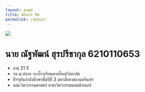 ```yaml
---
layout: page
title: About Me
permalink: /about/
---
```


![](https://scontent.fhdy3-1.fna.fbcdn.net/v/t1.18169-9/13230333_1082495271794470_6303840814303576994_n.jpg?_nc_cat=109&ccb=1-5&_nc_sid=09cbfe&_nc_eui2=AeFjErdIlkN7UVuguWbzDEklGAUqQEM7dEEYBSpAQzt0Qa2C1MHbBtIpeHSb0eakwIEC5JaT6XEZGAbsnV57jwYf&_nc_ohc=XWlvIqrQj2IAX-bx19d&_nc_ht=scontent.fhdy3-1.fna&oh=00_AT-t8aKzIp99ss5MJyaymX4dUtxlIp82ibHMe0fwwsKdgA&oe=61EE96A1)

# นาย ณัฐพัฒน์ สุรปรีชากุล 6210110653
- อายุ 21 ปี
- จบ ม.ปลาย จากโรงเรียนหาดใหญ่วิทยาลัย
- ปัจจุบันกำลังศึกษาชั้นปีที่ 3 มหาลัยสงขลานครินทร์ 
- คณะวิศวกรรมศาสตร์ สาขาวิศวกรรมคอมพิวเตอร์


